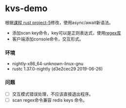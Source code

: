 # kvs-demo
根据[课程 rust project-5](https://github.com/pingcap/talent-plan)修改，使用async/await新语法。
 * 添加scan key命令，key可以是正则表达式，使用[regex库](https://github.com/rust-lang/regex)
 * 客户端添加console命令，交互形式。

### 环境
 * nightly-x86_64-unknown-linux-gnu
 * rustc 1.37.0-nightly (d3e2cec29 2019-06-26)

### 问题
 * [ ] 交互模式错误处理，不应该直接退出程序。
 * [ ] scan regex命令兼容 redis keys 命令。
